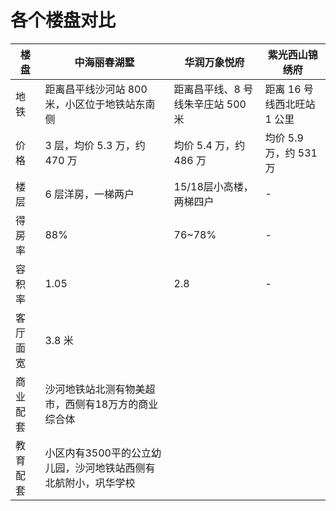# 各个楼盘对比

楼盘 | 中海丽春湖墅 | 华润万象悦府 | 紫光西山锦绣府
--- | --- | --- | ---
地铁 | 距离昌平线沙河站 800 米，小区位于地铁站东南侧 | 距离昌平线、8 号线朱辛庄站 500 米 | 距离 16 号线西北旺站 1 公里
价格 | 3 层，均价 5.3 万，约 470 万 | 均价 5.4 万，约 486 万 | 均价 5.9 万，约 531 万
楼层 | 6 层洋房，一梯两户 | 15/18层小高楼，两梯四户 | -
得房率 | 88% | 76~78% | -
容积率 | 1.05 | 2.8 | -
客厅面宽 | 3.8 米 |
商业配套 | 沙河地铁站北测有物美超市，西侧有18万方的商业综合体 | 
教育配套 | 小区内有3500平的公立幼儿园，沙河地铁站西侧有北航附小，巩华学校 | 
